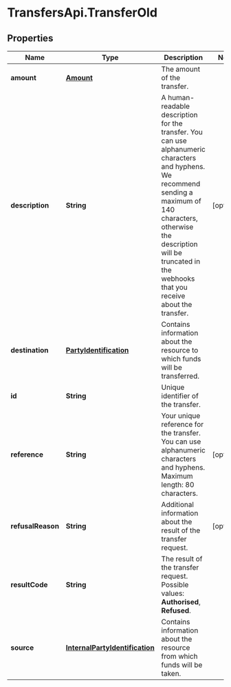 # TransfersApi.TransferOld

## Properties

Name | Type | Description | Notes
------------ | ------------- | ------------- | -------------
**amount** | [**Amount**](Amount.md) | The amount of the transfer. | 
**description** | **String** | A human-readable description for the transfer. You can use alphanumeric characters and hyphens. We recommend sending a maximum of 140 characters, otherwise the description will be truncated in the webhooks that you receive about the transfer. | [optional] 
**destination** | [**PartyIdentification**](PartyIdentification.md) | Contains information about the resource to which funds will be transferred. | 
**id** | **String** | Unique identifier of the transfer. | 
**reference** | **String** | Your unique reference for the transfer. You can use alphanumeric characters and hyphens. Maximum length: 80 characters. | [optional] 
**refusalReason** | **String** | Additional information about the result of the transfer request. | [optional] 
**resultCode** | **String** | The result of the transfer request.   Possible values: **Authorised**, **Refused**. | 
**source** | [**InternalPartyIdentification**](InternalPartyIdentification.md) | Contains information about the resource from which funds will be taken. | 


